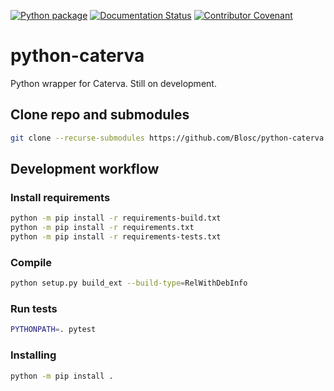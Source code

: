 [![Python package](https://github.com/Blosc/python-caterva/actions/workflows/python-package.yml/badge.svg?branch=master)](https://github.com/Blosc/python-caterva/actions/workflows/python-package.yml)
[![Documentation Status](https://readthedocs.org/projects/python-caterva/badge/?version=latest)](https://python-caterva.readthedocs.io/en/latest/?badge=latest)
[![Contributor Covenant](https://img.shields.io/badge/Contributor%20Covenant-v2.0%20adopted-ff69b4.svg)](code_of_conduct.md)

# python-caterva

Python wrapper for Caterva.  Still on development.

## Clone repo and submodules

```sh
git clone --recurse-submodules https://github.com/Blosc/python-caterva
```

## Development workflow

### Install requirements

```sh
python -m pip install -r requirements-build.txt
python -m pip install -r requirements.txt
python -m pip install -r requirements-tests.txt
```

### Compile

```sh
python setup.py build_ext --build-type=RelWithDebInfo
```

### Run tests

```sh
PYTHONPATH=. pytest
```

### Installing

```sh
python -m pip install .
```
